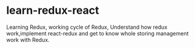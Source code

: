 # learn-redux-react
Learning Redux, working cycle of Redux, Understand how redux work,implement react-redux and get to know whole storing management work with Redux. 
